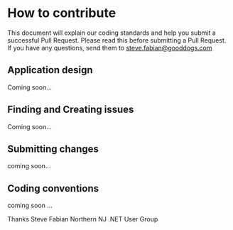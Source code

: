 # How to contribute

This document will explain our coding standards and help you submit a successful Pull Request. Please read this
before submitting a Pull Request.  If you have any questions, send them to steve.fabian@gooddogs.com

## Application design

Coming soon...

## Finding and Creating issues

Coming soon...

## Submitting changes

coming soon...

## Coding conventions

coming soon ...

Thanks
Steve Fabian
Northern NJ .NET User Group